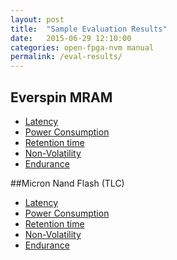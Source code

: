 ```yaml
---
layout: post
title:  "Sample Evaluation Results"
date:   2015-06-29 12:10:00
categories: open-fpga-nvm manual
permalink: /eval-results/
---
```


## Everspin MRAM

+ [Latency]()
+ [Power Consumption]()
+ [Retention time]()
+ [Non-Volatility]()
+ [Endurance]()
     
##Micron Nand Flash (TLC)
+ [Latency]()
+ [Power Consumption]()
+ [Retention time]()
+ [Non-Volatility]()
+ [Endurance]()
     


